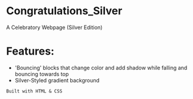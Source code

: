 # Congratulations_Silver
A Celebratory Webpage (Silver Edition)

# Features:
* 'Bouncing' blocks that change color and add shadow while falling and bouncing towards top
* Silver-Styled gradient background

```Built with HTML & CSS```
